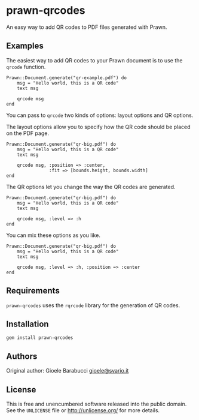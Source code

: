 prawn-qrcodes
=============

An easy way to add QR codes to PDF files generated with Prawn.


Examples
--------

The easiest way to add QR codes to your Prawn document is to use the
`qrcode` function.

	Prawn::Document.generate("qr-example.pdf") do
		msg = "Hello world, this is a QR code"
		text msg

		qrcode msg
	end

You can pass to `qrcode` two kinds of options: layout options and QR
options.

The layout options allow you to specify how the QR code should be
placed on the PDF page.

	Prawn::Document.generate("qr-big.pdf") do
		msg = "Hello world, this is a QR code"
		text msg

		qrcode msg, :position => :center,
		            :fit => [bounds.height, bounds.width]
	end

The QR options let you change the way the QR codes are generated.

	Prawn::Document.generate("qr-big.pdf") do
		msg = "Hello world, this is a QR code"
		text msg

		qrcode msg, :level => :h
	end

You can mix these options as you like.

	Prawn::Document.generate("qr-big.pdf") do
		msg = "Hello world, this is a QR code"
		text msg

		qrcode msg, :level => :h, :position => :center
	end


Requirements
------------

`prawn-qrcodes` uses the `rqrcode` library for the generation of QR
codes.


Installation
------------

	gem install prawn-qrcodes


Authors
-------

Original author: Gioele Barabucci <gioele@svario.it>


License
-------

This is free and unencumbered software released into the public domain.
See the `UNLICENSE` file or <http://unlicense.org/> for more details.

